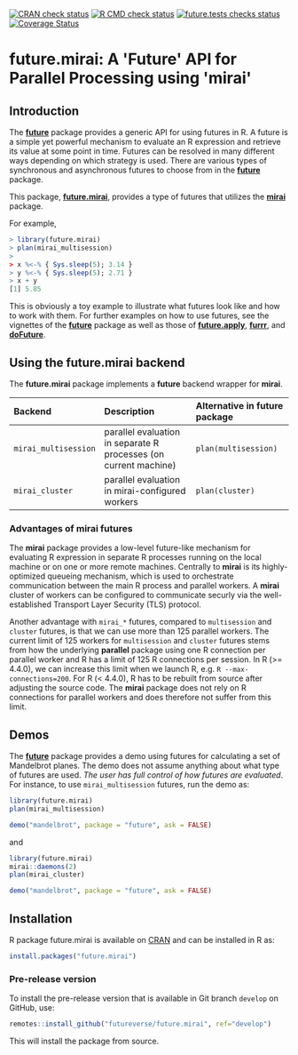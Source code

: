 

<div id="badges"><!-- pkgdown markup -->
<a href="https://CRAN.R-project.org/web/checks/check_results_future.mirai.html"><img border="0" src="https://www.r-pkg.org/badges/version/future.mirai" alt="CRAN check status"/></a> <a href="https://github.com/futureverse/future.mirai/actions?query=workflow%3AR-CMD-check"><img border="0" src="https://github.com/futureverse/future.mirai/actions/workflows/R-CMD-check.yaml/badge.svg?branch=develop" alt="R CMD check status"/></a>  <a href="https://github.com/futureverse/future.mirai/actions?query=workflow%3Afuture_tests"><img border="0" src="https://github.com/futureverse/future.mirai/actions/workflows/future_tests.yaml/badge.svg?branch=develop" alt="future.tests checks status"/></a>   <a href="https://app.codecov.io/gh/futureverse/future.mirai"><img border="0" src="https://codecov.io/gh/futureverse/future.mirai/branch/develop/graph/badge.svg" alt="Coverage Status"/></a> 
</div>

# future.mirai: A 'Future' API for Parallel Processing using 'mirai' 

## Introduction

The **[future]** package provides a generic API for using futures in
R.  A future is a simple yet powerful mechanism to evaluate an R
expression and retrieve its value at some point in time.  Futures can
be resolved in many different ways depending on which strategy is
used.  There are various types of synchronous and asynchronous futures
to choose from in the **[future]** package.

This package, **[future.mirai]**, provides a type of futures that
utilizes the **[mirai]** package.

For example,

```r
> library(future.mirai)
> plan(mirai_multisession)
>
> x %<-% { Sys.sleep(5); 3.14 }
> y %<-% { Sys.sleep(5); 2.71 }
> x + y
[1] 5.85
```

This is obviously a toy example to illustrate what futures look like
and how to work with them.  For further examples on how to use
futures, see the vignettes of the **[future]** package as well as
those of **[future.apply]**, **[furrr]**, and **[doFuture]**.


## Using the future.mirai backend

The **future.mirai** package implements a **future** backend wrapper
for **mirai**.


| Backend              | Description                                                      | Alternative in future package
|:---------------------|:-----------------------------------------------------------------|:------------------------------
| `mirai_multisession` | parallel evaluation in separate R processes (on current machine) | `plan(multisession)`
| `mirai_cluster`      | parallel evaluation in mirai-configured workers                  | `plan(cluster)`


### Advantages of mirai futures

The **mirai** package provides a low-level future-like mechanism for
evaluating R expression in separate R processes running on the local
machine or on one or more remote machines.  Centrally to **mirai** is
its highly-optimized queueing mechanism, which is used to orchestrate
communication between the main R process and parallel workers. A
**mirai** cluster of workers can be configured to communicate securly
via the well-established Transport Layer Security (TLS) protocol.

Another advantage with `mirai_*` futures, compared to `multisession`
and `cluster` futures, is that we can use more than 125 parallel
workers.  The current limit of 125 workers for `multisession` and
`cluster` futures stems from how the underlying **parallel** package
using one R connection per parallel worker and R has a limit of 125 R
connections per session.  In R (>= 4.4.0), we can increase this limit
when we launch R, e.g. `R --max-connections=200`. For R (< 4.4.0), R
has to be rebuilt from source after adjusting the source code.  The
**mirai** package does not rely on R connections for parallel workers
and does therefore not suffer from this limit.


## Demos

The **[future]** package provides a demo using futures for calculating
a set of Mandelbrot planes.  The demo does not assume anything about
what type of futures are used.  _The user has full control of how
futures are evaluated_.  For instance, to use `mirai_multisession`
futures, run the demo as:

```r
library(future.mirai)
plan(mirai_multisession)

demo("mandelbrot", package = "future", ask = FALSE)
```

and

```r
library(future.mirai)
mirai::daemons(2)
plan(mirai_cluster)

demo("mandelbrot", package = "future", ask = FALSE)
```


[mirai]: https://cran.r-project.org/package=mirai
[future]: https://cran.r-project.org/package=future
[future.mirai]: https://github.com/futureverse/future.mirai
[future.apply]: https://cran.r-project.org/package=future.apply
[furrr]: https://cran.r-project.org/package=furrr
[doFuture]: https://cran.r-project.org/package=doFuture

## Installation
R package future.mirai is available on [CRAN](https://cran.r-project.org/package=future.mirai) and can be installed in R as:
```r
install.packages("future.mirai")
```


### Pre-release version

To install the pre-release version that is available in Git branch `develop` on GitHub, use:
```r
remotes::install_github("futureverse/future.mirai", ref="develop")
```
This will install the package from source.  

<!-- pkgdown-drop-below -->

